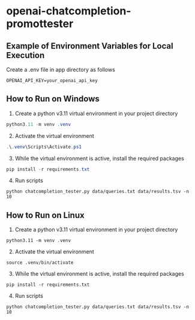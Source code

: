 # openai-chatcompletion-promottester
## Example of Environment Variables for Local Execution
Create a .env file in app directory as follows
```shell
OPENAI_API_KEY=your_openai_api_key
```

## How to Run on Windows
1. Create a python v3.11 virtual environment in your project directory
```powershell
python3.11 -m venv .venv
```
2. Activate the virtual environment
```powershell
.\.venv\Scripts\Activate.ps1
```
3. While the virtual environment is active, install the required packages
```powershell
pip install -r requirements.txt
```
4. Run scripts
```shell
python chatcompletion_tester.py data/queries.txt data/results.tsv -n 10
```

## How to Run on Linux
1. Create a python v3.11 virtual environment in your project directory
```shell
python3.11 -m venv .venv
```
2. Activate the virtual environment
```shell
source .venv/bin/activate
```
3. While the virtual environment is active, install the required packages
```shell
pip install -r requirements.txt
```
4. Run scripts
```shell
python chatcompletion_tester.py data/queries.txt data/results.tsv -n 10
```

